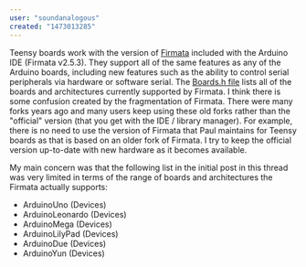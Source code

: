 ```yaml
---
user: "soundanalogous"
created: "1473013285"
---
```


Teensy boards work with the version of [Firmata](https://github.com/firmata/arduino) included with the Arduino IDE (Firmata v2.5.3). They support all of the same features as any of the Arduino boards, including new features such as the ability to control serial peripherals via hardware or software serial. The [Boards.h file](https://github.com/firmata/arduino/blob/master/Boards.h) lists all of the boards and architectures currently supported by Firmata. I think there is some confusion created by the fragmentation of Firmata. There were many forks years ago and many users keep using these old forks rather than the "official" version (that you get with the IDE / library manager). For example, there is no need to use the version of Firmata that Paul maintains for Teensy boards as that is based on an older fork of Firmata. I try to keep the official version up-to-date with new hardware as it becomes available.

My main concern was that the following list in the initial post in this thread was very limited in terms of the range of boards and architectures the Firmata actually supports:

* ArduinoUno (Devices)
* ArduinoLeonardo (Devices)
* ArduinoMega (Devices)
* ArduinoLilyPad (Devices)
* ArduinoDue (Devices)
* ArduinoYun (Devices)
